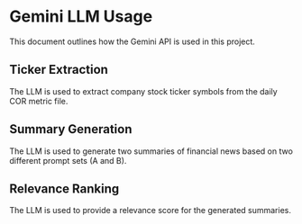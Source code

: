 # Gemini LLM Usage

This document outlines how the Gemini API is used in this project.

## Ticker Extraction

The LLM is used to extract company stock ticker symbols from the daily COR metric file.

## Summary Generation

The LLM is used to generate two summaries of financial news based on two different prompt sets (A and B).

## Relevance Ranking

The LLM is used to provide a relevance score for the generated summaries.
